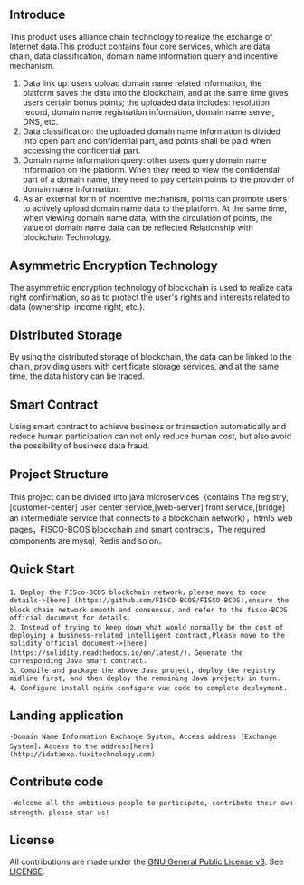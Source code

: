 ## Introduce
This product uses alliance chain technology to realize the exchange of Internet data.This product contains four core services, which are data chain, data classification, domain name information query and incentive mechanism.
1. Data link up: users upload domain name related information, the platform saves the data into the blockchain, and at the same time gives users certain bonus points; the uploaded data includes: resolution record, domain name registration information, domain name server, DNS, etc.
2. Data classification: the uploaded domain name information is divided into open part and confidential part, and points shall be paid when accessing the confidential part.          
3. Domain name information query: other users query domain name information on the platform. When they need to view the confidential part of a domain name, they need to pay certain points to the provider of domain name information.
4. As an external form of incentive mechanism, points can promote users to actively upload domain name data to the platform. At the same time, when viewing domain name data, with the circulation of points, the value of domain name data can be reflected Relationship with blockchain Technology.

## Asymmetric Encryption Technology
The asymmetric encryption technology of blockchain is used to realize data right confirmation, so as to protect the user's rights and interests related to data (ownership, income right, etc.).

## Distributed Storage
By using the distributed storage of blockchain, the data can be linked to the chain, providing users with certificate storage services, and at the same time, the data history can be traced.

## Smart Contract 
Using smart contract to achieve business or transaction automatically and reduce human participation can not only reduce human cost, but also avoid the possibility of business data fraud.

## Project Structure
 This project can be divided into java microservices（contains The registry,[customer-center] user center service,[web-server] front service,[bridge] an intermediate service that connects to a blockchain network），html5 web pages，FISCO-BCOS blockchain and smart contracts，The required components are mysql, Redis and so on。
## Quick Start
	1、Deploy the FISco-BCOS blockchain network，please move to code details->[here] (https://github.com/FISCO-BCOS/FISCO-BCOS),ensure the block chain network smooth and consensus，and refer to the fisco-BCOS official document for details.
	2、Instead of trying to keep down what would normally be the cost of deploying a business-related intelligent contract,Please move to the solidity official document->[here](https://solidity.readthedocs.io/en/latest/)，Generate the corresponding Java smart contract.
	3、Compile and package the above Java project, deploy the registry midline first, and then deploy the remaining Java projects in turn.
	4、Configure install nginx configure vue code to complete deployment.
## Landing application
	-Domain Name Information Exchange System, Access address [Exchange System]，Access to the address[here](http://idataexp.fuxitechnology.com)
## Contribute code
	-Welcome all the ambitious people to participate, contribute their own strength，please star us!
## License
  All contributions are made under the [GNU General Public License v3](https://www.gnu.org/licenses/gpl-3.0.en.html). See [LICENSE](LICENSE).
